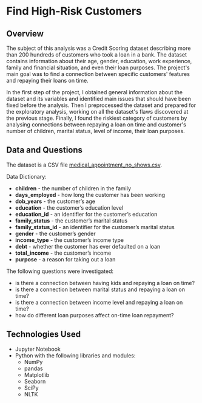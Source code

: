 # Find High-Risk Customers
## Overview

The subject of this analysis was a Credit Scoring dataset describing more than 200 hundreds of customers who took a loan in a bank. The dataset contains information about their age, gender, education, work experience, family and financial situation, and even their loan purposes. The project's main goal was to find a connection between specific customers' features and repaying their loans on time. 

In the first step of the project, I obtained general information about the dataset and its variables and identified main issues that should have been fixed before the analysis. Then I preprocessed the dataset and prepared for the exploratory analysis, working on all the dataset's flaws discovered at the previous stage. Finally, I found the riskiest category of customers by analysing connections between repaying a loan on time and customer's number of children, marital status, level of income, their loan purposes.

## Data and Questions

The dataset is a CSV file [medical_appointment_no_shows.csv](https://github.com/aquamila/UDACITY_Investigate_Dataset/blob/master/medical_appointment_no_shows.csv). 

Data Dictionary:

- __children__ - the number of children in the family
- __days_employed__ - how long the customer has been working
- __dob_years__ - the customer’s age
- __education__ - the customer’s education level
- __education_id__ - an identifier for the customer’s education
- __family_status__ - the customer’s marital status
- __family_status_id__ - an identifier for the customer’s marital status
- __gender__ - the customer’s gender
- __income_type__ - the customer’s income type
- __debt__ - whether the customer has ever defaulted on a loan
- __total_income__ - the customer’s income
- __purpose__ - a reason for taking out a loan

The following questions were investigated:   
 
- is there a connection between having kids and repaying a loan on time?
- is there a connection between marital status and repaying a loan on time?
- is there a connection between income level and repaying a loan on time?
- how do different loan purposes affect on-time loan repayment?

## Technologies Used

- Jupyter Notebook
- Python with the following libraries and modules:
  - NumPy
  - pandas
  - Matplotlib
  - Seaborn
  - SciPy
  - NLTK
